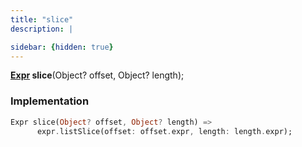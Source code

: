 ```yaml
---
title: "slice"
description: |

sidebar: {hidden: true}
---
```

<span class="dart-code"><strong>[Expr] slice</strong>(<span class="nobr">Object? offset</span>, <span class="nobr">Object? length</span>);</span>


### Implementation
```dart
Expr slice(Object? offset, Object? length) =>
      expr.listSlice(offset: offset.expr, length: length.expr);
```

[Expr]: /reference/classes/expr/